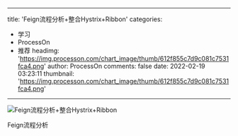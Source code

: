 
---
title: 'Feign流程分析+整合Hystrix+Ribbon'
categories: 
 - 学习
 - ProcessOn
 - 推荐
headimg: 'https://img.processon.com/chart_image/thumb/612f855c7d9c081c7531fca4.png'
author: ProcessOn
comments: false
date: 2022-02-19 03:23:11
thumbnail: 'https://img.processon.com/chart_image/thumb/612f855c7d9c081c7531fca4.png'
---

<div>   
<img class="thumb" alt="Feign流程分析+整合Hystrix+Ribbon" src="https://img.processon.com/chart_image/thumb/612f855c7d9c081c7531fca4.png" referrerpolicy="no-referrer">
<p>Feign流程分析</p>  
</div>
            
